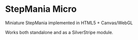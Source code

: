 StepMania Micro
===============

Miniature StepMania implemented in HTML5 + Canvas/WebGL

Works both standalone and as a SilverStripe module.

